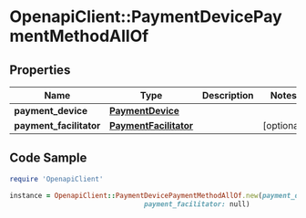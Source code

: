 # OpenapiClient::PaymentDevicePaymentMethodAllOf

## Properties

Name | Type | Description | Notes
------------ | ------------- | ------------- | -------------
**payment_device** | [**PaymentDevice**](PaymentDevice.md) |  | 
**payment_facilitator** | [**PaymentFacilitator**](PaymentFacilitator.md) |  | [optional] 

## Code Sample

```ruby
require 'OpenapiClient'

instance = OpenapiClient::PaymentDevicePaymentMethodAllOf.new(payment_device: null,
                                 payment_facilitator: null)
```


